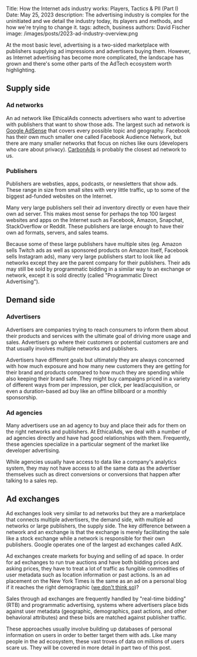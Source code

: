 Title: How the Internet ads industry works: Players, Tactics & PII (Part I)
Date: May 25, 2023
description: The advertising industry is complex for the uninitiated and we detail the industry today, its players and methods, and how we're trying to change it.
tags: adtech, business
authors: David Fischer
image: /images/posts/2023-ad-industry-overview.png


At the most basic level, advertising is a two-sided marketplace with publishers supplying ad impressions and advertisers buying them.
However, as Internet advertising has become more complicated, the landscape has grown
and there's some other parts of the AdTech ecosystem worth highlighting.


## Supply side

### Ad networks
An ad network like EthicalAds connects advertisers who want to advertise with publishers
that want to show those ads.
The largest such ad network is [Google AdSense]({filename}../pages/vs-google.md) that covers every possible topic and geography.
Facebook has their own much smaller one called Facebook Audience Network,
but there are many smaller networks that focus on niches like ours (developers who care about privacy).
[CarbonAds]({filename}../pages/vs-carbon-ads.md) is probably the closest ad network to us.


### Publishers
Publishers are websties, apps, podcasts, or newsletters that show ads.
These range in size from small sites with very little traffic,
up to some of the biggest ad-funded websites on the Internet.

Many very large publishers sell their ad inventory directly or even have their own ad server.
This makes most sense for perhaps the top 100 largest websites and apps on the Internet
such as Facebook, Amazon, Snapchat, StackOverflow or Reddit. These publishers are large enough to have their own ad formats, servers, and sales teams.

Because some of these large publishers have multiple sites
(eg. Amazon sells Twitch ads as well as sponsored products on Amazon itself, Facebook sells Instagram ads),
many very large publishers start to look like ad networks except they are the parent company for their publishers.
Their ads may still be sold by programmatic bidding in a similar way to an exchange or network,
except it is sold directly (called "Programmatic Direct Advertising").


## Demand side

### Advertisers
Advertisers are companies trying to reach consumers to inform them about their products and services
with the ultimate goal of driving more usage and sales.
Advertisers go where their customers or potential customers are
and that usually involves multiple networks and publishers.

Advertisers have different goals but ultimately they are always concerned with
how much exposure and how many new customers they are getting for their brand and products
compared to how much they are spending while also keeping their brand safe.
They might buy campaigns priced in a variety of different ways from per impression, per click, per lead/acquisition, or even a duration-based ad buy like an offline billboard or a monthly sponsorship.


### Ad agencies
Many advertisers use an ad agency to buy and place their ads for them on the right networks and publishers.
At EthicalAds, we deal with a number of ad agencies directly and have had good relationships with them.
Frequently, these agencies specialize in a particular segment of the market like developer advertising.

While agencies usually have access to data like a company's analytics system,
they may not have access to all the same data as the advertiser themselves such as direct conversions
or conversions that happen after talking to a sales rep.


## Ad exchanges
Ad exchanges look very similar to ad networks but they are a marketplace that connects multiple advertisers,
the demand side, with multiple ad networks or large publishers, the supply side.
The key difference between a network and an exchange is that the exchange is merely facilitating the sale
like a stock exchange while a network is responsible for their own publishers.
Google operates one of the largest ad exchanges called AdX.

Ad exchanges create markets for buying and selling of ad space.
In order for ad exchanges to run true auctions and have both bidding prices and asking prices,
they have to treat a lot of traffic as fungible commodities of user metadata such as location information or past actions.
Is an ad placement on the New York Times is the same as an ad on a personal blog if it reaches the right demographic ([we don't think so]({filename}../posts/2021-invasive-ad-targeting-bad-journalism-premium-publishers.md))?

Sales through ad exchanges are frequently handled by "real-time bidding" (RTB) and programmatic advertising,
systems where advertisers place bids against user metadata
(geographic, demographics, past actions, and other behavioral attributes)
and these bids are matched against publisher traffic.

These approaches usually involve building up databases of personal information on users
in order to better target them with ads.
Like many people in the ad ecosystem, these vast troves of data on millions of users scare us.
They will be covered in more detail in part two of this post.
